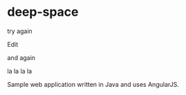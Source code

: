 # deep-space

try again


Edit

and again

la la la la

Sample web application written in Java and uses AngularJS.
